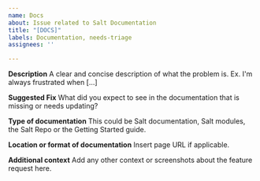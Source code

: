 ```yaml
---
name: Docs
about: Issue related to Salt Documentation
title: "[DOCS]"
labels: Documentation, needs-triage
assignees: ''

---
```


**Description**
A clear and concise description of what the problem is. Ex. I'm always frustrated when [...]

**Suggested Fix**
What did you expect to see in the documentation that is missing or needs updating?

**Type of documentation**
This could be Salt documentation, Salt modules, the Salt Repo or the Getting Started guide.

**Location or format of documentation**
Insert page URL if applicable.

**Additional context**
Add any other context or screenshots about the feature request here.